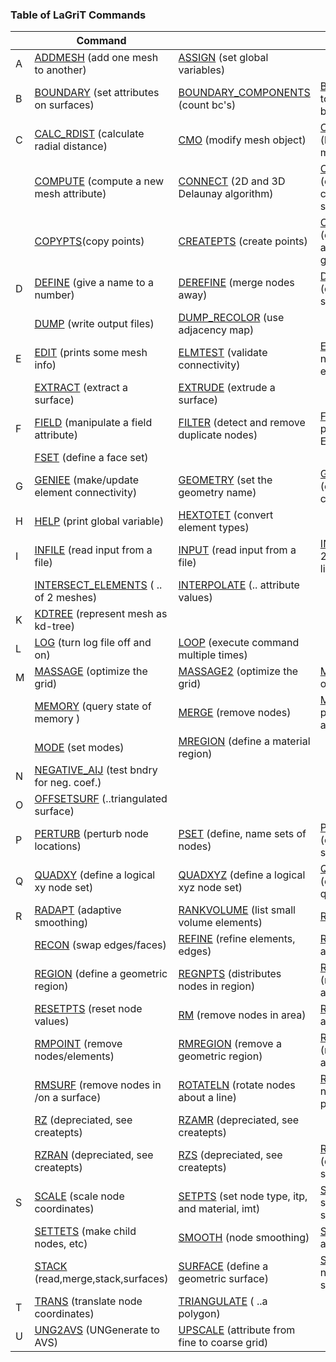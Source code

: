### Table of LaGriT Commands

|  | Command | | |
| --- | ------------- | ------------- | --- |
| A | [ADDMESH](docs/commands/ADDMESH.md) (add one mesh to another) | [ASSIGN](docs/commands/ASSIGN.md) (set global variables) | | 
| B| [BOUNDARY](docs/commands/BOUNDAR1.md) (set attributes on surfaces) | [BOUNDARY_COMPONENTS](docs/commands/BOUNDARY_C.md) (count bc's) | [BUBBLE](docs/commands/bubble.md) (extrude to 3d and extract bndry) 
| C | [CALC_RDIST](docs/commands/calc_rdist.md) (calculate radial distance) | [CMO](docs/commands/CMO2.md) (modify mesh object) | [COLORMAP](docs/commands/COLORMAP.md) (build adjacency map) 
| | [COMPUTE](docs/commands/COMPUTE.md) (compute a new mesh attribute) | [CONNECT](docs/commands/CONNECT1.md) (2D and 3D Delaunay algorithm) | [COORDSYS](docs/commands/COORDSY.md) (change coordinate system) 
| | [COPYPTS](docs/commands/COPYPTS.md)(copy points) | [CREATEPTS](docs/commands/createpts.md) (create points) | [CREATE_GRAPH](docs/commands/create_graph.md) (create adjacency graph) 
| D| [DEFINE](docs/commands/DEFINE.md) (give a name to a number) | [DEREFINE](docs/commands/DEREFINE.md) (merge nodes away) | [DOPING](docs/commands/DOPING1.md) (depreciated, see interpolate) 
| | [DUMP](docs/commands/DUMP2.md) (write output files) | [DUMP_RECOLOR](docs/commands/DUMP_RECOLOR.md) (use adjacency map) 
| E | [EDIT](docs/commands/EDIT2.md) (prints some mesh info) | [ELMTEST](docs/commands/elmtest.md) (validate connectivity) | [ELTSET](docs/commands/ELTSET2.md) (select, name a set of elements) 
| | [EXTRACT](docs/commands/EXTRACT1.md) (extract a surface) | [EXTRUDE](docs/commands/extrude.md) (extrude a surface) 
| F| [FIELD](docs/commands/FIELD.md) (manipulate a field attribute) | [FILTER](docs/commands/FILTER.md) (detect and remove duplicate nodes) | [FINISH](docs/commands/FINISH.md) (end processing, EXIT) 
| | [FSET](docs/commands/FSET.md) (define a face set) 
| G | [GENIEE](docs/commands/GENIEE.md) (make/update element connectivity) | [GEOMETRY](docs/commands/geometry.md) (set the geometry name) | [GRID2GRID](docs/commands/GRID2GRID.md) (element type covnversion) 
| H| [HELP](docs/commands/HELP.md) (print global variable) | [HEXTOTET](docs/commands/HEXTOTE.md) (convert element types) 
| I | [INFILE](docs/commands/INPUT.md) (read input from a file) | [INPUT](docs/commands/INPUT.md) (read input from a file) | [INTERSECT](docs/commands/INTERSECT.md) (..2 2d meshes to get line) 
| | [INTERSECT_ELEMENTS](docs/commands/intersectelements.md) ( .. of 2 meshes) | [INTERPOLATE](docs/commands/main_interpolate.md) (.. attribute values) 
| K| [KDTREE](docs/commands/kdtree.md) (represent mesh as kd-tree) 
| L | [LOG](docs/commands/LOG.md) (turn log file off and on) | [LOOP](docs/commands/loop.md) (execute command multiple times) | | [LOWER_D](docs/commands/lower_d.md) (create lower dimen. structs.) 
| M| [MASSAGE](docs/commands/MASSAGE.md) (optimize the grid) | [MASSAGE2](docs/commands/MASSAGE2.md) (optimize the grid) | [MATH](docs/commands/MATH.md) (do math on attributes) 
| | [MEMORY](docs/commands/memory.md) (query state of memory ) | [MERGE](docs/commands/MERGE.md) (remove nodes) | [METIS](docs/commands/metis.md) (graph partition algorithms) 
| | [MODE](docs/commands/MODE.md) (set modes) | [MREGION](docs/commands/MREGION.md) (define a material region) 
| N | [NEGATIVE_AIJ](docs/commands/NEGATIVE.md) (test bndry for neg. coef.) 
| O| [OFFSETSURF](docs/commands/OFFSETSURF.md) (..triangulated surface) 
| P | [PERTURB](docs/commands/PERTURB.md) (perturb node locations) | [PSET](docs/commands/PSET.md) (define, name sets of nodes) | [PSTATUS](docs/commands/PSTATUS.md) (operate on point set) 
| Q| [QUADXY](docs/commands/QUADXY.md) (define a logical xy node set) | [QUADXYZ](docs/commands/QUADXYZ1.md) (define a logical xyz node set) | [QUALITY](docs/commands/QUALITY.md) (evaluate mesh quality) 
| R | [RADAPT](docs/commands/RADAPT.md) (adaptive smoothing) | [RANKVOLUME](docs/commands/rankvolume.md) (list small volume elements) | [READ](docs/commands/READ.md) (read data) 
| | [RECON](docs/commands/RECON.md) (swap edges/faces) | [REFINE](docs/commands/REFINE.md) (refine elements, edges) | [REFINE2D](docs/commands/refine2d.md) (refine a triangle) 
| | [REGION](docs/commands/REGION.md) (define a geometric region) | [REGNPTS](docs/commands/REGNPTS.md) (distributes nodes in region) | [REORDER](docs/commands/REORDER.md) (reorder nodes in a mesh) 
| | [RESETPTS](docs/commands/RESETPT.md) (reset node values) | [RM](docs/commands/RM.md) (remove nodes in area) | [RMMAT](docs/commands/RMMAT.md) (remove a material) 
| | [RMPOINT](docs/commands/RMPOINT.md) (remove nodes/elements) | [RMREGION](docs/commands/RMREGION.md) (remove a geometric region) | [RMSPHERE](docs/commands/RMSPHERE.md) (remove nodes in a sphere) 
| | [RMSURF](docs/commands/RMSURF.md) (remove nodes in /on a surface) | [ROTATELN](docs/commands/ROTATELN.md) (rotate nodes about a line) | [ROTATEPT](docs/commands/ROTATEPT.md)(rotate nodes about a point) 
| | [RZ](docs/commands/RZ.md) (depreciated, see createpts) | [RZAMR](docs/commands/RZAMR.md) (depreciated, see createpts) | | |[RZBRICK](docs/commands/RZBRICK.md) (depreciated, see createpts) 
| | [RZRAN](docs/commands/RZRAN.md) (depreciated, see createpts) | [RZS](docs/commands/RZS.md) (depreciated, see createpts) | [RZV](docs/commands/RZV_LG.md) (depreciated, see createpts) 
| S| [SCALE](docs/commands/SCALE.md) (scale node coordinates) | [SETPTS](docs/commands/SETPTS.md) (set node type, itp, and material, imt) | [SETSIZE](docs/commands/SETSIZE.md) (calc size of space, set epsilon) 
| | [SETTETS](docs/commands/SETTETS.md) (make child nodes, etc) | [SMOOTH](docs/commands/SMOOTH.md) (node smoothing) | [SORT](docs/commands/SORT.md) (sort an attribute) 
| | [STACK](docs/commands/STACK.md) (read,merge,stack,surfaces) | [SURFACE](docs/commands/SURFACE.md) (define a geometric surface) | [SURFPTS](docs/commands/SURFPTS.md) (make nodes on a surface) 
| T | [TRANS](docs/commands/TRANS.md) (translate node coordinates) | [TRIANGULATE](docs/commands/TRIAGN.md) ( ..a polygon) 
| U| [UNG2AVS](docs/commands/UNG2AVS.md) (UNGenerate to AVS) | [UPSCALE](docs/commands/UPSCALE.md) (attribute from fine to coarse grid) 
